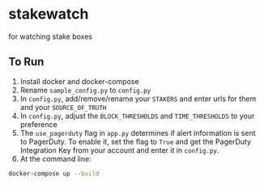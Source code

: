 # stakewatch

for watching stake boxes

## To Run

1) Install docker and docker-compose
2) Rename `sample_config.py` to `config.py`
3) In `config.py`, add/remove/rename your `STAKERS` and enter urls for them and your `SOURCE_OF_TRUTH`
4) In `config.py`, adjust the `BLOCK_THRESHOLDS` and `TIME_THRESHOLDS` to your preference
5) The `use_pagerduty` flag in `app.py` determines if alert information is sent to PagerDuty. To enable it, set the flag to `True` and get the PagerDuty Integration Key from your account and enter it in `config.py`.
6) At the command line:

```bash
docker-compose up --build
```
